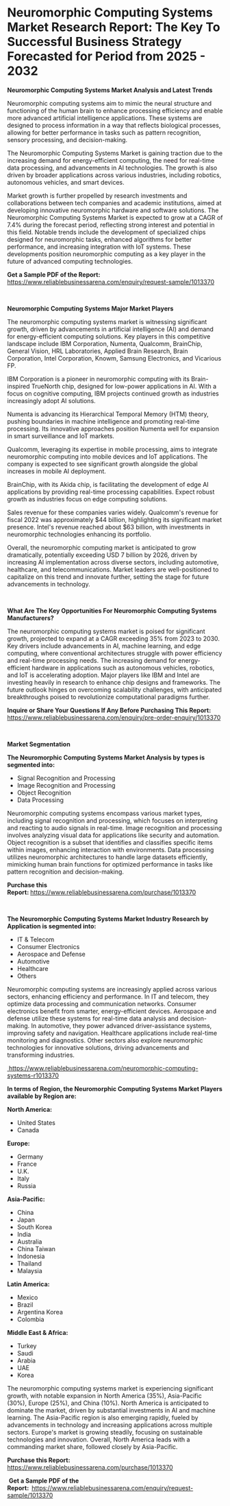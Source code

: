 <p><h1>Neuromorphic Computing Systems Market Research Report: The Key To Successful Business Strategy Forecasted for Period from 2025 - 2032</h1></p><p><strong>Neuromorphic Computing Systems Market Analysis and Latest Trends</strong></p>
<p><p>Neuromorphic computing systems aim to mimic the neural structure and functioning of the human brain to enhance processing efficiency and enable more advanced artificial intelligence applications. These systems are designed to process information in a way that reflects biological processes, allowing for better performance in tasks such as pattern recognition, sensory processing, and decision-making. </p><p>The Neuromorphic Computing Systems Market is gaining traction due to the increasing demand for energy-efficient computing, the need for real-time data processing, and advancements in AI technologies. The growth is also driven by broader applications across various industries, including robotics, autonomous vehicles, and smart devices. </p><p>Market growth is further propelled by research investments and collaborations between tech companies and academic institutions, aimed at developing innovative neuromorphic hardware and software solutions. The Neuromorphic Computing Systems Market is expected to grow at a CAGR of 7.4% during the forecast period, reflecting strong interest and potential in this field. Notable trends include the development of specialized chips designed for neuromorphic tasks, enhanced algorithms for better performance, and increasing integration with IoT systems. These developments position neuromorphic computing as a key player in the future of advanced computing technologies.</p></p>
<p><strong>Get a Sample PDF of the Report:&nbsp;</strong> <a href="https://www.reliablebusinessarena.com/enquiry/request-sample/1013370?utm_campaign=2564&utm_medium=2&utm_source=Github&utm_content=ia&utm_term=17042025&utm_id=neuromorphic-computing-systems">https://www.reliablebusinessarena.com/enquiry/request-sample/1013370</a></p>
<p>&nbsp;</p>
<p><strong>Neuromorphic Computing Systems Major Market Players</strong></p>
<p><p>The neuromorphic computing systems market is witnessing significant growth, driven by advancements in artificial intelligence (AI) and demand for energy-efficient computing solutions. Key players in this competitive landscape include IBM Corporation, Numenta, Qualcomm, BrainChip, General Vision, HRL Laboratories, Applied Brain Research, Brain Corporation, Intel Corporation, Knowm, Samsung Electronics, and Vicarious FP.</p><p>IBM Corporation is a pioneer in neuromorphic computing with its Brain-inspired TrueNorth chip, designed for low-power applications in AI. With a focus on cognitive computing, IBM projects continued growth as industries increasingly adopt AI solutions.</p><p>Numenta is advancing its Hierarchical Temporal Memory (HTM) theory, pushing boundaries in machine intelligence and promoting real-time processing. Its innovative approaches position Numenta well for expansion in smart surveillance and IoT markets.</p><p>Qualcomm, leveraging its expertise in mobile processing, aims to integrate neuromorphic computing into mobile devices and IoT applications. The company is expected to see significant growth alongside the global increases in mobile AI deployment.</p><p>BrainChip, with its Akida chip, is facilitating the development of edge AI applications by providing real-time processing capabilities. Expect robust growth as industries focus on edge computing solutions.</p><p>Sales revenue for these companies varies widely. Qualcomm's revenue for fiscal 2022 was approximately $44 billion, highlighting its significant market presence. Intel's revenue reached about $63 billion, with investments in neuromorphic technologies enhancing its portfolio.</p><p>Overall, the neuromorphic computing market is anticipated to grow dramatically, potentially exceeding USD 7 billion by 2026, driven by increasing AI implementation across diverse sectors, including automotive, healthcare, and telecommunications. Market leaders are well-positioned to capitalize on this trend and innovate further, setting the stage for future advancements in technology.</p></p>
<p>&nbsp;</p>
<p><strong>What Are The Key Opportunities For Neuromorphic Computing Systems Manufacturers?</strong></p>
<p><p>The neuromorphic computing systems market is poised for significant growth, projected to expand at a CAGR exceeding 35% from 2023 to 2030. Key drivers include advancements in AI, machine learning, and edge computing, where conventional architectures struggle with power efficiency and real-time processing needs. The increasing demand for energy-efficient hardware in applications such as autonomous vehicles, robotics, and IoT is accelerating adoption. Major players like IBM and Intel are investing heavily in research to enhance chip designs and frameworks. The future outlook hinges on overcoming scalability challenges, with anticipated breakthroughs poised to revolutionize computational paradigms further.</p></p>
<p><strong>Inquire or Share Your Questions If Any Before Purchasing This Report:</strong> <a href="https://www.reliablebusinessarena.com/enquiry/pre-order-enquiry/1013370?utm_campaign=2564&utm_medium=2&utm_source=Github&utm_content=ia&utm_term=17042025&utm_id=neuromorphic-computing-systems">https://www.reliablebusinessarena.com/enquiry/pre-order-enquiry/1013370</a></p>
<p>&nbsp;</p>
<p><strong>Market Segmentation</strong></p>
<p><strong>The Neuromorphic Computing Systems Market Analysis by types is segmented into:</strong></p>
<p><ul><li>Signal Recognition and Processing</li><li>Image Recognition and Processing</li><li>Object Recognition</li><li>Data Processing</li></ul></p>
<p><p>Neuromorphic computing systems encompass various market types, including signal recognition and processing, which focuses on interpreting and reacting to audio signals in real-time. Image recognition and processing involves analyzing visual data for applications like security and automation. Object recognition is a subset that identifies and classifies specific items within images, enhancing interaction with environments. Data processing utilizes neuromorphic architectures to handle large datasets efficiently, mimicking human brain functions for optimized performance in tasks like pattern recognition and decision-making.</p></p>
<p><strong>Purchase this Report:&nbsp;</strong><a href="https://www.reliablebusinessarena.com/purchase/1013370?utm_campaign=2564&utm_medium=2&utm_source=Github&utm_content=ia&utm_term=17042025&utm_id=neuromorphic-computing-systems">https://www.reliablebusinessarena.com/purchase/1013370</a></p>
<p>&nbsp;</p>
<p><strong>The Neuromorphic Computing Systems Market Industry Research by Application is segmented into:</strong></p>
<p><ul><li>IT & Telecom</li><li>Consumer Electronics</li><li>Aerospace and Defense</li><li>Automotive</li><li>Healthcare</li><li>Others</li></ul></p>
<p><p>Neuromorphic computing systems are increasingly applied across various sectors, enhancing efficiency and performance. In IT and telecom, they optimize data processing and communication networks. Consumer electronics benefit from smarter, energy-efficient devices. Aerospace and defense utilize these systems for real-time data analysis and decision-making. In automotive, they power advanced driver-assistance systems, improving safety and navigation. Healthcare applications include real-time monitoring and diagnostics. Other sectors also explore neuromorphic technologies for innovative solutions, driving advancements and transforming industries.</p></p>
<p><a href="https://www.reliablebusinessarena.com/neuromorphic-computing-systems-r1013370?utm_campaign=2564&utm_medium=2&utm_source=Github&utm_content=ia&utm_term=17042025&utm_id=neuromorphic-computing-systems">&nbsp;https://www.reliablebusinessarena.com/neuromorphic-computing-systems-r1013370</a></p>
<p><strong>In terms of Region, the Neuromorphic Computing Systems Market Players available by Region are:</strong></p>
<p>
    <p> <strong> North America: </strong>
        <ul>
            <li>United States</li>
            <li>Canada</li>
        </ul>
        </p> 
    <p> <strong> Europe: </strong>
        <ul>
            <li>Germany</li>
            <li>France</li>
            <li>U.K.</li>
            <li>Italy</li>
            <li>Russia</li>
        </ul>
        </p> 
    <p> <strong> Asia-Pacific: </strong>
        <ul>
            <li>China</li>
            <li>Japan</li>
            <li>South Korea</li>
            <li>India</li>
            <li>Australia</li>
            <li>China Taiwan</li>
            <li>Indonesia</li>
            <li>Thailand</li>
            <li>Malaysia</li>
        </ul>
        </p> 
    <p> <strong> Latin America: </strong>
        <ul>
            <li>Mexico</li>
            <li>Brazil</li>
            <li>Argentina Korea</li>
            <li>Colombia</li>
        </ul>
        </p> 
    <p> <strong> Middle East & Africa: </strong>
        <ul>
            <li>Turkey</li>
            <li>Saudi</li>
            <li>Arabia</li>
            <li>UAE</li>
            <li>Korea</li>
        </ul>
    </p>
    </p>
<p><p>The neuromorphic computing systems market is experiencing significant growth, with notable expansion in North America (35%), Asia-Pacific (30%), Europe (25%), and China (10%). North America is anticipated to dominate the market, driven by substantial investments in AI and machine learning. The Asia-Pacific region is also emerging rapidly, fueled by advancements in technology and increasing applications across multiple sectors. Europe's market is growing steadily, focusing on sustainable technologies and innovation. Overall, North America leads with a commanding market share, followed closely by Asia-Pacific.</p></p>
<p><strong>Purchase this Report: </strong><a href="https://www.reliablebusinessarena.com/purchase/1013370?utm_campaign=2564&utm_medium=2&utm_source=Github&utm_content=ia&utm_term=17042025&utm_id=neuromorphic-computing-systems">https://www.reliablebusinessarena.com/purchase/1013370</a></p>
<p>&nbsp;<strong>Get a Sample PDF of the Report:&nbsp;&nbsp;</strong><a href="https://www.reliablebusinessarena.com/enquiry/request-sample/1013370?utm_campaign=2564&utm_medium=2&utm_source=Github&utm_content=ia&utm_term=17042025&utm_id=neuromorphic-computing-systems">https://www.reliablebusinessarena.com/enquiry/request-sample/1013370</a></p>
<p><strong></strong></p>
<p><p></p><p></p><p></p></p>
